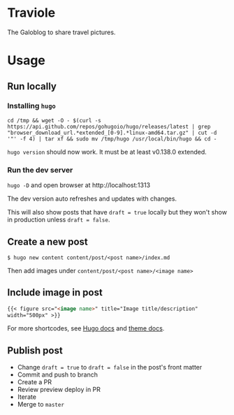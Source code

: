 # Traviole

The Galoblog to share travel pictures.

# Usage

## Run locally

### Installing `hugo`

```
cd /tmp && wget -O - $(curl -s https://api.github.com/repos/gohugoio/hugo/releases/latest | grep "browser_download_url.*extended_[0-9].*linux-amd64.tar.gz" | cut -d '"' -f 4) | tar xf && sudo mv /tmp/hugo /usr/local/bin/hugo && cd -

```
`hugo version` should now work. It must be at least v0.138.0 extended.

### Run the dev server

`hugo -D` and open browser at http://localhost:1313

The dev version auto refreshes and updates with changes.

This will also show posts that have `draft = true` locally but they won't show in production unless `draft = false`.

## Create a new post

`$ hugo new content content/post/<post name>/index.md`

Then add images under `content/post/<post name>/<image name>`

## Include image in post

```markdown
{{< figure src="<image name>" title="Image title/description"
width="500px" >}}
```

For more shortcodes, see [Hugo docs](https://gohugo.io/content-management/shortcodes/) and [theme docs](https://stack.jimmycai.com/writing/shortcodes).

## Publish post

- Change `draft = true` to `draft = false` in the post's front matter
- Commit and push to branch
- Create a PR
- Review preview deploy in PR
- Iterate
- Merge to `master`
